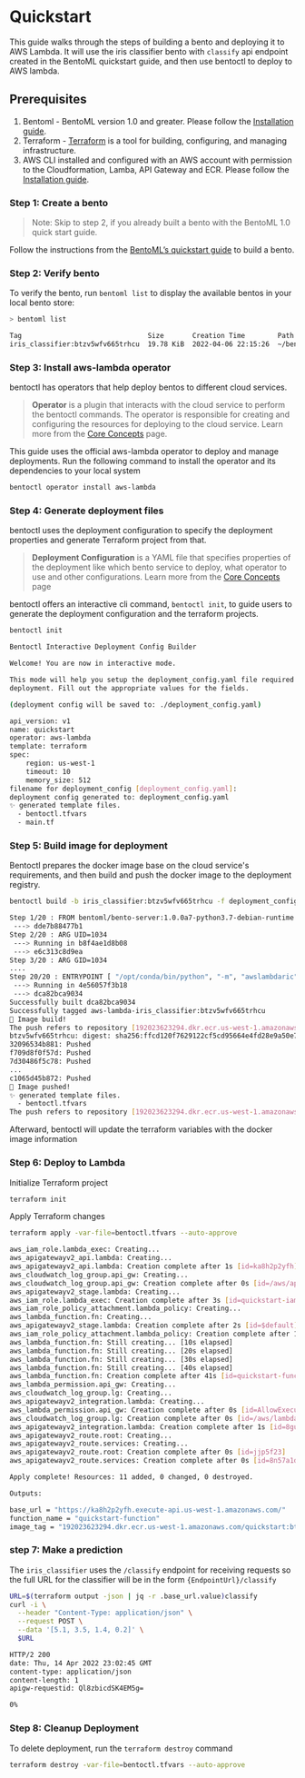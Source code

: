 # Quickstart

This guide walks through the steps of building a bento and deploying it to AWS Lambda. It will use the iris classifier bento with `classify` api endpoint created in the BentoML quickstart guide, and then use bentoctl to deploy to AWS lambda.

## Prerequisites

1. Bentoml - BentoML version 1.0 and greater. Please follow the [Installation guide](https://docs.bentoml.org/en/latest/quickstart.html#installation).
2. Terraform - [Terraform](https://www.terraform.io/) is a tool for building, configuring, and managing infrastructure.
3. AWS CLI installed and configured with an AWS account with permission to the Cloudformation, Lamba, API Gateway and ECR. Please follow the [Installation guide](https://docs.aws.amazon.com/cli/latest/userguide/getting-started-install.html).

### Step 1: Create a bento

> Note: Skip to step 2, if you already built a bento with the BentoML 1.0 quick start guide.

Follow the instructions from the [BentoML’s quickstart guide](https://docs.bentoml.org/en/latest/quickstart.html) to build a bento.

### Step 2: Verify bento

To verify the bento, run `bentoml list` to display the available bentos in your local bento store:

```bash
> bentoml list

Tag                               Size       Creation Time        Path
iris_classifier:btzv5wfv665trhcu  19.78 KiB  2022-04-06 22:15:26  ~/bentoml/bentos/iris_classifier/btzv5wfv665trhcu
```

### Step 3: Install aws-lambda operator

bentoctl has operators that help deploy bentos to different cloud services.

> **Operator** is a plugin that interacts with the cloud service to perform the bentoctl commands. The operator is responsible for creating and configuring the resources for deploying to the cloud service. Learn more from the [Core Concepts](./core-concepts.md#operators) page.

This guide uses the official aws-lambda operator to deploy and manage deployments. Run the following command to install the operator and its dependencies to your local system

```bash
bentoctl operator install aws-lambda
```

### Step 4: Generate deployment files

bentoctl uses the deployment configuration to specify the deployment properties and generate Terraform project from that.

> **Deployment Configuration** is a YAML file that specifies properties of the deployment like which bento service to deploy, what operator to use and other configurations. Learn more from the [Core Concepts](./core-concepts.md#deployment-configuration) page


bentoctl offers an interactive cli command, `bentoctl init`, to guide users to generate the deployment configuration and the terraform projects.

```bash
bentoctl init

Bentoctl Interactive Deployment Config Builder

Welcome! You are now in interactive mode.

This mode will help you setup the deployment_config.yaml file required for
deployment. Fill out the appropriate values for the fields.

(deployment config will be saved to: ./deployment_config.yaml)

api_version: v1
name: quickstart
operator: aws-lambda
template: terraform
spec:
    region: us-west-1
    timeout: 10
    memory_size: 512
filename for deployment_config [deployment_config.yaml]:
deployment config generated to: deployment_config.yaml
✨ generated template files.
  - bentoctl.tfvars
  - main.tf
```

### Step 5: Build image for deployment

Bentoctl prepares the docker image base on the cloud service's requirements, and then build and push the docker image to the deployment registry.

```bash
bentoctl build -b iris_classifier:btzv5wfv665trhcu -f deployment_config.yaml

Step 1/20 : FROM bentoml/bento-server:1.0.0a7-python3.7-debian-runtime
 ---> dde7b88477b1
Step 2/20 : ARG UID=1034
 ---> Running in b8f4ae1d8b08
 ---> e6c313c8d9ea
Step 3/20 : ARG GID=1034
....
Step 20/20 : ENTRYPOINT [ "/opt/conda/bin/python", "-m", "awslambdaric" ]
 ---> Running in 4e56057f3b18
 ---> dca82bca9034
Successfully built dca82bca9034
Successfully tagged aws-lambda-iris_classifier:btzv5wfv665trhcu
🔨 Image build!
The push refers to repository [192023623294.dkr.ecr.us-west-1.amazonaws.com/quickstart]
btzv5wfv665trhcu: digest: sha256:ffcd120f7629122cf5cd95664e4fd28e9a50e799be7bb23f0b5b03f14ca5c672 size: 3253
32096534b881: Pushed
f709d8f0f57d: Pushed
7d30486f5c78: Pushed
...
c1065d45b872: Pushed
🚀 Image pushed!
✨ generated template files.
  - bentoctl.tfvars
The push refers to repository [192023623294.dkr.ecr.us-west-1.amazonaws.com/quickstart]
```

Afterward, bentoctl will update the terraform variables with the docker image information


### Step 6: Deploy to Lambda


Initialize Terraform project

```bash
terraform init
```

Apply Terraform changes

```bash
terraform apply -var-file=bentoctl.tfvars --auto-approve

aws_iam_role.lambda_exec: Creating...
aws_apigatewayv2_api.lambda: Creating...
aws_apigatewayv2_api.lambda: Creation complete after 1s [id=ka8h2p2yfh]
aws_cloudwatch_log_group.api_gw: Creating...
aws_cloudwatch_log_group.api_gw: Creation complete after 0s [id=/aws/api_gw/quickstart-gw]
aws_apigatewayv2_stage.lambda: Creating...
aws_iam_role.lambda_exec: Creation complete after 3s [id=quickstart-iam]
aws_iam_role_policy_attachment.lambda_policy: Creating...
aws_lambda_function.fn: Creating...
aws_apigatewayv2_stage.lambda: Creation complete after 2s [id=$default]
aws_iam_role_policy_attachment.lambda_policy: Creation complete after 1s [id=quickstart-iam-20220414203448384500000001]
aws_lambda_function.fn: Still creating... [10s elapsed]
aws_lambda_function.fn: Still creating... [20s elapsed]
aws_lambda_function.fn: Still creating... [30s elapsed]
aws_lambda_function.fn: Still creating... [40s elapsed]
aws_lambda_function.fn: Creation complete after 41s [id=quickstart-function]
aws_lambda_permission.api_gw: Creating...
aws_cloudwatch_log_group.lg: Creating...
aws_apigatewayv2_integration.lambda: Creating...
aws_lambda_permission.api_gw: Creation complete after 0s [id=AllowExecutionFromAPIGateway]
aws_cloudwatch_log_group.lg: Creation complete after 0s [id=/aws/lambda/quickstart-function]
aws_apigatewayv2_integration.lambda: Creation complete after 1s [id=8gumjws]
aws_apigatewayv2_route.root: Creating...
aws_apigatewayv2_route.services: Creating...
aws_apigatewayv2_route.root: Creation complete after 0s [id=jjp5f23]
aws_apigatewayv2_route.services: Creation complete after 0s [id=8n57a1d]

Apply complete! Resources: 11 added, 0 changed, 0 destroyed.

Outputs:

base_url = "https://ka8h2p2yfh.execute-api.us-west-1.amazonaws.com/"
function_name = "quickstart-function"
image_tag = "192023623294.dkr.ecr.us-west-1.amazonaws.com/quickstart:btzv5wfv665trhcu"
```

### step 7: Make a prediction

The `iris_classifier` uses the `/classify` endpoint for receiving requests so the full URL for the classifier will be in the form `{EndpointUrl}/classify`

```bash
URL=$(terraform output -json | jq -r .base_url.value)classify
curl -i \
  --header "Content-Type: application/json" \
  --request POST \
  --data '[5.1, 3.5, 1.4, 0.2]' \
  $URL

HTTP/2 200
date: Thu, 14 Apr 2022 23:02:45 GMT
content-type: application/json
content-length: 1
apigw-requestid: Ql8zbicdSK4EM5g=

0%
```

### Step 8: Cleanup Deployment

To delete deployment, run the `terraform destroy` command

```bash
terraform destroy -var-file=bentoctl.tfvars --auto-approve
```
